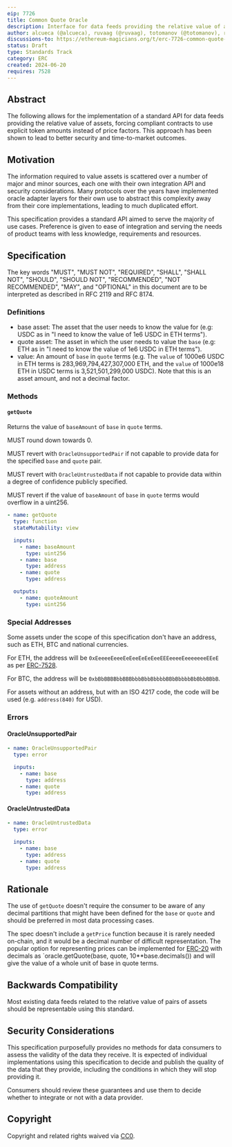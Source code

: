 ```yaml
---
eip: 7726
title: Common Quote Oracle
description: Interface for data feeds providing the relative value of assets.
author: alcueca (@alcueca), ruvaag (@ruvaag), totomanov (@totomanov), r0ohafza (@r0ohafza)
discussions-to: https://ethereum-magicians.org/t/erc-7726-common-quote-oracle/20351
status: Draft
type: Standards Track
category: ERC
created: 2024-06-20
requires: 7528
---
```


## Abstract

The following allows for the implementation of a standard API for data feeds providing the relative value of
assets, forcing compliant contracts to use explicit token amounts instead of price factors. This approach has been
shown to lead to better security and time-to-market outcomes.

## Motivation

The information required to value assets is scattered over a number of major and minor sources, each one with their own
integration API and security considerations. Many protocols over the years have implemented oracle adapter layers for
their own use to abstract this complexity away from their core implementations, leading to much duplicated effort.

This specification provides a standard API aimed to serve the majority of use cases. Preference is given to ease of
integration and serving the needs of product teams with less knowledge, requirements and resources.

## Specification
The key words "MUST", "MUST NOT", "REQUIRED", "SHALL", "SHALL NOT", "SHOULD", "SHOULD NOT", "RECOMMENDED", "NOT RECOMMENDED", "MAY", and "OPTIONAL" in this document are to be interpreted as described in RFC 2119 and RFC 8174.
### Definitions

- base asset: The asset that the user needs to know the value for (e.g: USDC as in "I need to know the value of 1e6 USDC
  in ETH terms").
- quote asset: The asset in which the user needs to value the `base` (e.g: ETH as in "I need to know the value of 1e6
  USDC in ETH terms").
- value: An amount of `base` in `quote` terms (e.g. The `value` of 1000e6 USDC in ETH terms is 283,969,794,427,307,000
  ETH, and the `value` of 1000e18 ETH in USDC terms is 3,521,501,299,000 USDC). Note that this is an asset amount, and
  not a decimal factor.

### Methods

#### `getQuote`

Returns the value of `baseAmount` of `base` in `quote` terms.

MUST round down towards 0.

MUST revert with `OracleUnsupportedPair` if not capable to provide data for the specified `base` and `quote` pair.

MUST revert with `OracleUntrustedData` if not capable to provide data within a degree of confidence publicly specified.

MUST revert if the value of `baseAmount` of `base` in `quote` terms would overflow in a uint256.

```yaml
- name: getQuote
  type: function
  stateMutability: view

  inputs:
    - name: baseAmount
      type: uint256
    - name: base
      type: address
    - name: quote
      type: address

  outputs:
    - name: quoteAmount
      type: uint256
```

### Special Addresses

Some assets under the scope of this specification don't have an address, such as ETH, BTC and national currencies.

For ETH, the address will be `0xEeeeeEeeeEeEeeEeEeEeeEEEeeeeEeeeeeeeEEeE` as per [ERC-7528](./eip-7528.md).

For BTC, the address will be `0xbBbBBBBbbBBBbbbBbbBbbbbBBbBbbbbBbBbbBBbB`.

For assets without an address, but with an ISO 4217 <!-- TODO: Bug Sam about editing EIP-1 to allow certain ISO external links --> code, the code will be used (e.g. `address(840)` for USD).

### Errors

#### OracleUnsupportedPair

```yaml
- name: OracleUnsupportedPair
  type: error

  inputs:
    - name: base
      type: address
    - name: quote
      type: address
```

#### OracleUntrustedData

```yaml
- name: OracleUntrustedData
  type: error

  inputs:
    - name: base
      type: address
    - name: quote
      type: address
```

## Rationale

The use of `getQuote` doesn't require the consumer to be aware of any decimal partitions that might have been defined
for the `base` or `quote` and should be preferred in most data processing cases.

The spec doesn't include a `getPrice` function because it is rarely needed on-chain, and it would be a decimal number of
difficult representation. The popular option for representing prices can be implemented for [ERC-20](./eip-20.md) with decimals as
`oracle.getQuote(base, quote, 10\*\*base.decimals()) and will give the value of a whole unit of base in quote terms.

## Backwards Compatibility

Most existing data feeds related to the relative value of pairs of assets should be representable using this standard.

## Security Considerations

This specification purposefully provides no methods for data consumers to assess the validity of the data they receive.
It is expected of individual implementations using this specification to decide and publish the quality of the data that
they provide, including the conditions in which they will stop providing it.

Consumers should review these guarantees and use them to decide whether to integrate or not with a data provider.

## Copyright

Copyright and related rights waived via [CC0](../LICENSE.md).
